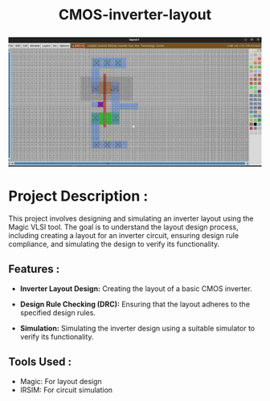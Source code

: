 #  <p align="center">CMOS-inverter-layout</p>

 ![pro](https://github.com/jagadeesh342/CMOS-inverter-layout/blob/main/Magic%20layout%20of%20INVERTER.png)

# Project Description :
This project involves designing and simulating an inverter layout using the Magic VLSI tool. 
    The goal is to understand the layout design process, including creating a layout for an inverter circuit, 
    ensuring design rule compliance, and simulating the design to verify its functionality.


## Features :

   - **Inverter Layout Design:** Creating the layout of a basic CMOS inverter.
    <br>
   - **Design Rule Checking (DRC):** Ensuring that the layout adheres to the specified design rules.
    <br>
   
   - **Simulation:** Simulating the inverter design using a suitable simulator to verify its functionality.
    <br>


## Tools Used :
- Magic: For layout design
- IRSIM: For circuit simulation
